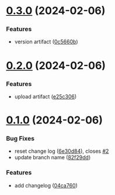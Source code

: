 # [0.3.0](https://github.com/fusunsas/greetings-ci/compare/v0.2.0...v0.3.0) (2024-02-06)


### Features

* version artifact ([0c5660b](https://github.com/fusunsas/greetings-ci/commit/0c5660b84af2a7ae84aebef6a7e3afb143a42faf))



# [0.2.0](https://github.com/fusunsas/greetings-ci/compare/v0.1.0...v0.2.0) (2024-02-06)


### Features

* upload artifact ([e25c306](https://github.com/fusunsas/greetings-ci/commit/e25c3067cee62b1793425be3b1de667f8c4ee07b))



# [0.1.0](https://github.com/fusunsas/greetings-ci/compare/04ca760e4efa2b6f82e40ad14e8c155eabf8886a...v0.1.0) (2024-02-06)


### Bug Fixes

* reset change log ([6e30d84](https://github.com/fusunsas/greetings-ci/commit/6e30d84fbbbd805456ed0cec58314d756c78ff9a)), closes [#2](https://github.com/fusunsas/greetings-ci/issues/2)
* update branch name ([82f29dd](https://github.com/fusunsas/greetings-ci/commit/82f29dd11622b73d60e0e4c09d08938b0e298e17))


### Features

* add changelog ([04ca760](https://github.com/fusunsas/greetings-ci/commit/04ca760e4efa2b6f82e40ad14e8c155eabf8886a))



